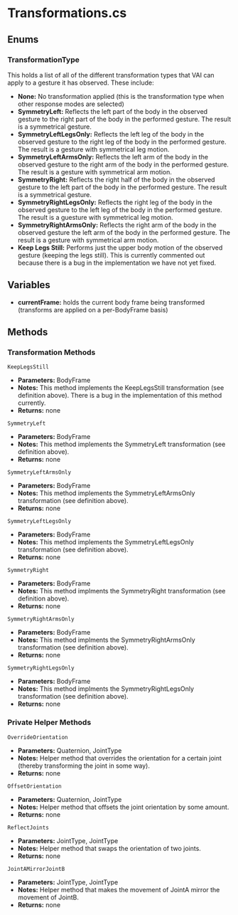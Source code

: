 # Transformations.cs

## Enums
### TransformationType
This holds a list of all of the different transformation types that VAI can apply to a gesture it has observed. These include: 
- **None:** No transformation applied (this is the transformation type when other response modes are selected)
- **SymmetryLeft:** Reflects the left part of the body in the observed gesture to the right part of the body in the performed gesture. The result is a symmetrical gesture.
- **SymmetryLeftLegsOnly:** Reflects the left leg of the body in the observed gesture to the right leg of the body in the performed gesture. The result is a gesture with symmetrical leg motion.
- **SymmetryLeftArmsOnly:** Reflects the left arm of the body in the observed gesture to the right arm of the body in the performed gesture. The result is a gesture with symmetrical arm motion.
- **SymmetryRight:** Reflects the right half of the body in the observed gesture to the left part of the body in the performed gesture. The result is a symmetrical gesture.
- **SymmetryRightLegsOnly:** Reflects the right leg of the body in the observed gesture to the left leg of the body in the performed gesture. The result is a guesture with symmetrical leg motion.
- **SymmetryRightArmsOnly:** Reflects the right arm of the body in the observed gesture the left arm of the body in the performed gesture. The result is a gesture with symmetrical arm motion.
- **Keep Legs Still:** Performs just the upper body motion of the observed gesture (keeping the legs still). This is currently commented out because there is a bug in the implementation we have not yet fixed.

## Variables
- **currentFrame:** holds the current body frame being transformed (transforms are applied on a per-BodyFrame basis)

## Methods

### Transformation Methods
```KeepLegsStill```
- **Parameters:** BodyFrame
- **Notes:** This method implements the KeepLegsStill transformation (see definition above). There is a bug in the implementation of this method currently.
- **Returns:** none

```SymmetryLeft```
- **Parameters:** BodyFrame
- **Notes:** This method implements the SymmetryLeft transformation (see definition above).
- **Returns:** none

```SymmetryLeftArmsOnly```
- **Parameters:** BodyFrame
- **Notes:** This method implements the SymmetryLeftArmsOnly transformation (see definition above).
- **Returns:** none

```SymmetryLeftLegsOnly```
- **Parameters:** BodyFrame
- **Notes:** This method implements the SymmetryLeftLegsOnly transformation (see definition above).
- **Returns:** none

```SymmetryRight```
- **Parameters:** BodyFrame
- **Notes:** This method implments the SymmetryRight transformation (see definition above).
- **Returns:** none

```SymmetryRightArmsOnly```
- **Parameters:** BodyFrame
- **Notes:** This method implments the SymmetryRightArmsOnly transformation (see definition above).
- **Returns:** none

```SymmetryRightLegsOnly```
- **Parameters:** BodyFrame
- **Notes:** This method implments the SymmetryRightLegsOnly transformation (see definition above).
- **Returns:** none

### Private Helper Methods
```OverrideOrientation```
- **Parameters:** Quaternion, JointType
- **Notes:** Helper method that overrides the orientation for a certain joint (thereby transforming the joint in some way).
- **Returns:** none

```OffsetOrientation```
- **Parameters:** Quaternion, JointType
- **Notes:** Helper method that offsets the joint orientation by some amount.
- **Returns:** none

```ReflectJoints```
- **Parameters:** JointType, JointType
- **Notes:** Helper method that swaps the orientation of two joints.
- **Returns:** none

```JointAMirrorJointB```
- **Parameters:** JointType, JointType
- **Notes:** Helper method that makes the movement of JointA mirror the movement of JointB.
- **Returns:** none